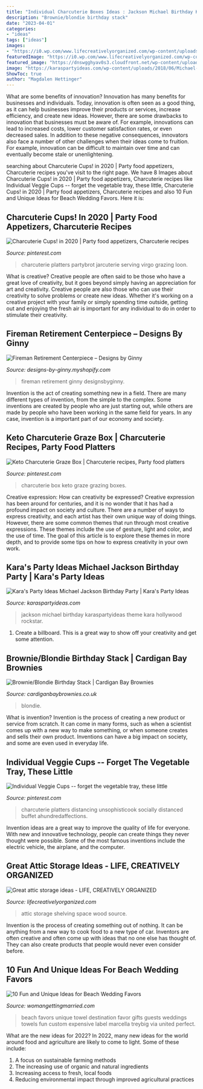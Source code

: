 ```yaml
---
title: "Individual Charcuterie Boxes Ideas : Jackson Michael Birthday Karaspartyideas Theme Kara Hollywood Rockstar"
description: "Brownie/blondie birthday stack"
date: "2023-04-01"
categories:
- "ideas"
tags: ["ideas"]
images:
- "https://i0.wp.com/www.lifecreativelyorganized.com/wp-content/uploads/2016/09/wood-attic-shelving.png?w=620&amp;ssl=1"
featuredImage: "https://i0.wp.com/www.lifecreativelyorganized.com/wp-content/uploads/2016/09/wood-attic-shelving.png?w=620&amp;ssl=1"
featured_image: "https://dnswgghyav0s3.cloudfront.net/wp-content/uploads/2016/10/10-ideas-beach-wedding-favors-010.jpg"
image: "https://karaspartyideas.com/wp-content/uploads/2018/06/Michael-Jackson-Birthday-Party-via-Karas-Party-Ideas-KarasPartyIdeas.com13.jpg"
ShowToc: true
author: "Magdalen Hettinger"
---
```



What are some benefits of innovation?
Innovation has many benefits for businesses and individuals. Today, innovation is often seen as a good thing, as it can help businesses improve their products or services, increase efficiency, and create new ideas. However, there are some drawbacks to innovation that businesses must be aware of. For example, innovations can lead to increased costs, lower customer satisfaction rates, or even decreased sales. In addition to these negative consequences, innovators also face a number of other challenges when their ideas come to fruition. For example, innovation can be difficult to maintain over time and can eventually become stale or unenlightening.

	

		
searching about Charcuterie Cups! in 2020 | Party food appetizers, Charcuterie recipes you've visit to the right page. We have 8 Images about Charcuterie Cups! in 2020 | Party food appetizers, Charcuterie recipes like Individual Veggie Cups -- forget the vegetable tray, these little, Charcuterie Cups! in 2020 | Party food appetizers, Charcuterie recipes and also 10 Fun and Unique Ideas for Beach Wedding Favors. Here it is:
		
    
## Charcuterie Cups! In 2020 | Party Food Appetizers, Charcuterie Recipes

<img loading=lazy src="https://i.pinimg.com/736x/67/9a/ce/679ace98e7c4e50cff47344f7241a00b.jpg" onerror="this.onerror=null;this.src='https://tse1.mm.bing.net/th?id=OIP.40prD6mliZJOHMQLzAzYmwHaI0&amp;pid=15.1';" alt="Charcuterie Cups! in 2020 | Party food appetizers, Charcuterie recipes">

_Source: pinterest.com_

>charcuterie platters partybrot jarcuterie serving virgo grazing loon. 

	

What is creative?
Creative people are often said to be those who have a great love of creativity, but it goes beyond simply having an appreciation for art and creativity. Creative people are also those who can use their creativity to solve problems or create new ideas. Whether it's working on a creative project with your family or simply spending time outside, getting out and enjoying the fresh air is important for any individual to do in order to stimulate their creativity.

    
## Fireman Retirement Centerpiece – Designs By Ginny

<img loading=lazy src="http://cdn.shopify.com/s/files/1/1346/8901/products/fireman-retirement-centerpiece_grande.jpg?v=1486493131" onerror="this.onerror=null;this.src='https://tse1.mm.bing.net/th?id=OIP.2orEIeWUwkr8mw0RALg78QHaH8&amp;pid=15.1';" alt="Fireman Retirement Centerpiece – Designs by Ginny">

_Source: designs-by-ginny.myshopify.com_

>fireman retirement ginny designsbyginny. 

	

Invention is the act of creating something new in a field. There are many different types of invention, from the simple to the complex. Some inventions are created by people who are just starting out, while others are made by people who have been working in the same field for years. In any case, invention is a important part of our economy and society.

    
## Keto Charcuterie Graze Box | Charcuterie Recipes, Party Food Platters

<img loading=lazy src="https://i.pinimg.com/736x/b8/94/c8/b894c8973626ae6693fda942fbce24cb.jpg" onerror="this.onerror=null;this.src='https://tse1.mm.bing.net/th?id=OIP.51xtR22TaO7HB6rLDOaKKwHaJ3&amp;pid=15.1';" alt="Keto Charcuterie Graze Box | Charcuterie recipes, Party food platters">

_Source: pinterest.com_

>charcuterie box keto graze grazing boxes. 

	

Creative expression: How can creativity be expressed?
Creative expression has been around for centuries, and it is no wonder that it has had a profound impact on society and culture. There are a number of ways to express creativity, and each artist has their own unique way of doing things. However, there are some common themes that run through most creative expressions. These themes include the use of gesture, light and color, and the use of time. The goal of this article is to explore these themes in more depth, and to provide some tips on how to express creativity in your own work.

    
## Kara&#039;s Party Ideas Michael Jackson Birthday Party | Kara&#039;s Party Ideas

<img loading=lazy src="https://karaspartyideas.com/wp-content/uploads/2018/06/Michael-Jackson-Birthday-Party-via-Karas-Party-Ideas-KarasPartyIdeas.com13.jpg" onerror="this.onerror=null;this.src='https://tse1.mm.bing.net/th?id=OIP.LCKVAARHEP7VD9uZdtteFAHaLH&amp;pid=15.1';" alt="Kara&#039;s Party Ideas Michael Jackson Birthday Party | Kara&#039;s Party Ideas">

_Source: karaspartyideas.com_

>jackson michael birthday karaspartyideas theme kara hollywood rockstar. 

	

1. Create a billboard. This is a great way to show off your creativity and get some attention.

    
## Brownie/Blondie Birthday Stack | Cardigan Bay Brownies

<img loading=lazy src="https://www.cardiganbaybrownies.co.uk/wp-content/uploads/2020/10/IMG_3227-CBB.jpg" onerror="this.onerror=null;this.src='https://tse4.mm.bing.net/th?id=OIP.zZBx5_rJ9dt2uxZ6gohV4QHaJ4&amp;pid=15.1';" alt="Brownie/Blondie Birthday Stack | Cardigan Bay Brownies">

_Source: cardiganbaybrownies.co.uk_

>blondie. 

	

What is invention?
Invention is the process of creating a new product or service from scratch. It can come in many forms, such as when a scientist comes up with a new way to make something, or when someone creates and sells their own product. Inventions can have a big impact on society, and some are even used in everyday life.

    
## Individual Veggie Cups -- Forget The Vegetable Tray, These Little

<img loading=lazy src="https://i.pinimg.com/736x/65/f3/9c/65f39c744047dd701d9937b322fc63d7.jpg" onerror="this.onerror=null;this.src='https://tse2.mm.bing.net/th?id=OIP.QWGM8-rf2YSJdl12wnU4sAHaLH&amp;pid=15.1';" alt="Individual Veggie Cups -- forget the vegetable tray, these little">

_Source: pinterest.com_

>charcuterie platters distancing unsophisticook socially distanced buffet ahundredaffections. 

	

Invention ideas are a great way to improve the quality of life for everyone. With new and innovative technology, people can create things they never thought were possible. Some of the most famous inventions include the electric vehicle, the airplane, and the computer.

    
## Great Attic Storage Ideas - LIFE, CREATIVELY ORGANIZED

<img loading=lazy src="https://i0.wp.com/www.lifecreativelyorganized.com/wp-content/uploads/2016/09/wood-attic-shelving.png?w=620&amp;ssl=1" onerror="this.onerror=null;this.src='https://tse3.mm.bing.net/th?id=OIP.Y450Nj63HCtfBxCzcDXfpgAAAA&amp;pid=15.1';" alt="Great attic storage ideas - LIFE, CREATIVELY ORGANIZED">

_Source: lifecreativelyorganized.com_

>attic storage shelving space wood source. 

	

Invention is the process of creating something out of nothing. It can be anything from a new way to cook food to a new type of car. Inventors are often creative and often come up with ideas that no one else has thought of. They can also create products that people would never even consider before.

    
## 10 Fun And Unique Ideas For Beach Wedding Favors

<img loading=lazy src="https://dnswgghyav0s3.cloudfront.net/wp-content/uploads/2016/10/10-ideas-beach-wedding-favors-010.jpg" onerror="this.onerror=null;this.src='https://tse2.mm.bing.net/th?id=OIP.NegZTqBDeVVYgBTrWJ3QUgHaLH&amp;pid=15.1';" alt="10 Fun and Unique Ideas for Beach Wedding Favors">

_Source: womangettingmarried.com_

>beach favors unique towel destination favor gifts guests weddings towels fun custom expensive label marcella treybig via united perfect. 

	

What are the new ideas for 2022?
In 2022, many new ideas for the world around food and agriculture are likely to come to light. Some of these include: 
1. A focus on sustainable farming methods 
2. The increasing use of organic and natural ingredients 
3. Increasing access to fresh, local foods 
4. Reducing environmental impact through improved agricultural practices 

